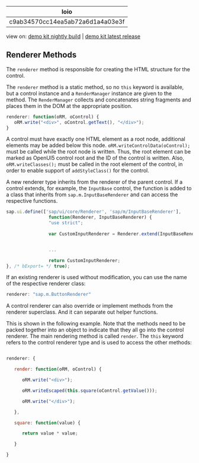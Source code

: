 <!-- loioc9ab34570cc14ea5ab72a6d1a4a03e3f -->

| loio |
| -----|
| c9ab34570cc14ea5ab72a6d1a4a03e3f |

<div id="loio">

view on: [demo kit nightly build](https://openui5nightly.hana.ondemand.com/#/topic/c9ab34570cc14ea5ab72a6d1a4a03e3f) | [demo kit latest release](https://openui5.hana.ondemand.com/#/topic/c9ab34570cc14ea5ab72a6d1a4a03e3f)</div>

## Renderer Methods

The `renderer` method is responsible for creating the HTML structure for the control.

The `renderer` method is a static method, so no `this` keyword is available, but a control instance and a `RenderManager` instance are given to the method. The `RenderManager` collects and concatenates string fragments and places them in the DOM at the appropriate position.

``` js
renderer: function(oRM, oControl) {
   oRM.write("<div>", oControl.getText(), "</div>");
}
```

A control must have exactly one HTML element as a root node, additional elements may be added below this node. `oRM.writeControlData(oControl);` must be called while the root node is written. Thus, the root element can be marked as OpenUI5 control root and the ID of the control is written. Also, `oRM.writeClasses();` must be called in the root element of the control, in order to enable support of `addStyleClass()` for the control.

A new renderer type inherits from the renderer of the parent control. If a control extends, for example, the `InputBase` control, the function is added to a class that inherits from `sap.m.InputBaseRenderer` and can access the respective functions.

``` js
sap.ui.define(['sap/ui/core/Renderer', 'sap/m/InputBaseRenderer'],
                function(Renderer, InputBaseRenderer) {
                "use strict";
                
                var CustomInputRenderer = Renderer.extend(InputBaseRenderer);


                ...

                return CustomInputRenderer;
}, /* bExport= */ true);

```

If an existing renderer is used without modification, you can use the name of the respective renderer class:

``` js
renderer: "sap.m.ButtonRenderer"
```

A control renderer can also override or implement methods from the renderer superclass. And it can separate out helper functions.

This is shown in the following example. Note that the methods need to be packed together into an object to indicate that they all go into the control renderer. The main rendering method is called `render`. The `this` keyword refers to the control renderer type and is used to access the other methods:

``` js

renderer: {

   render: function(oRM, oControl) {

      oRM.write("<div>");

      oRM.writeEscaped(this.square(oControl.getValue()));

      oRM.write("</div>");

   },

   square: function(value) {

      return value * value;

   }

}
```

